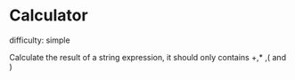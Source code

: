 # Calculator
difficulty: simple

Calculate the result of a string expression, it should only contains +,* ,( and )
